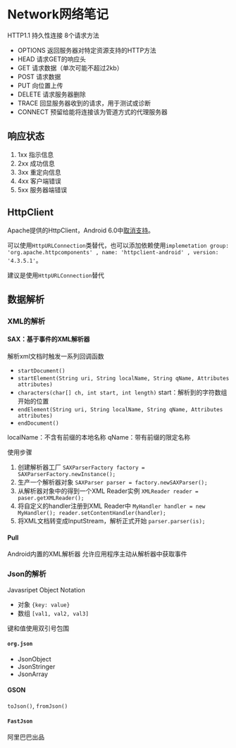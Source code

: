 # Network网络笔记

HTTP1.1 持久性连接 8个请求方法

- OPTIONS 返回服务器对特定资源支持的HTTP方法
- HEAD 请求GET的响应头
- GET 请求数据（单次可能不超过2kb）
- POST 请求数据
- PUT 向位置上传
- DELETE 请求服务器删除
- TRACE 回显服务器收到的请求，用于测试或诊断
- CONNECT 预留给能将连接该为管道方式的代理服务器

## 响应状态

1. 1xx 指示信息
2. 2xx 成功信息
3. 3xx 重定向信息
4. 4xx 客户端错误
5. 5xx 服务器端错误

## HttpClient

Apache提供的HttpClient，Android 6.0中[取消支持](https://developer.android.com/about/versions/marshmallow/android-6.0-changes?hl=zh-cn#behavior-apache-http-client)。

可以使用`HttpURLConnection`类替代，也可以添加依赖使用`implemetation group: 'org.apache.httpcomponents' , name: 'httpclient-android' , version: '4.3.5.1'`。

建议是使用`HttpURLConnection`替代

## 数据解析

### XML的解析

#### SAX：基于事件的XML解析器

解析xml文档时触发一系列回调函数

- `startDocument()`
- `startElement(String uri, String localName, String qName, Attributes attributes)`
- `characters(char[] ch, int start, int length)` start：解析到的字符数组开始的位置
- `endElement(String uri, String localName, String qName, Attributes attributes)`
- `endDocument()`

localName：不含有前缀的本地名称
qName：带有前缀的限定名称

使用步骤

1. 创建解析器工厂 `SAXParserFactory factory = SAXParserFactory.newInstance();`
2. 生产一个解析器对象 `SAXParser parser = factory.newSAXParser();`
3. 从解析器对象中的得到一个XML Reader实例 `XMLReader reader = paser.getXMLReader();`
4. 将自定义的handler注册到XML Reader中 `MyHandler handler = new MyHandler(); reader.setContentHandler(handler);`
5. 将XML文档转变成InputStream，解析正式开始 `parser.parser(is);`

#### Pull

Android内置的XML解析器 允许应用程序主动从解析器中获取事件

### Json的解析

Javasripet Object Notation

- 对象 `{key: value}`
- 数组 `[val1, val2, val3]`

键和值使用双引号包围

#### `org.json`

- JsonObject
- JsonStringer
- JsonArray

#### GSON

`toJson()`, `fromJson()`

#### `FastJson`

阿里巴巴出品
